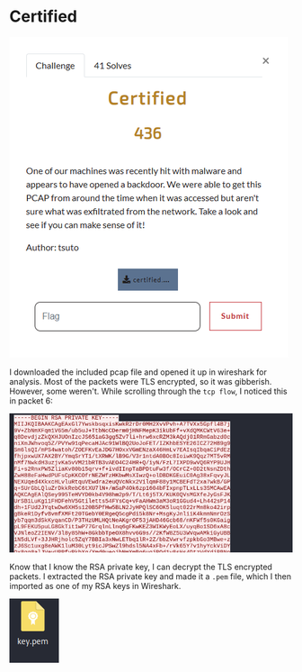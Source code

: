 # Certified

![](../images/certified-part-1.png)

I downloaded the included pcap file and opened it up in wireshark for analysis. Most of the packets were TLS encrypted, so it was gibberish. However, some weren't. While scrolling through the `tcp flow`, I noticed this in packet 6:

![](../images/certified-part-4.png)

Know that I know the RSA private key, I can decrypt the TLS encrypted packets. I extracted the RSA private key and made it a `.pem` file, which I then imported as one of my RSA keys in Wireshark.

![](../images/certified-part-6.png)
